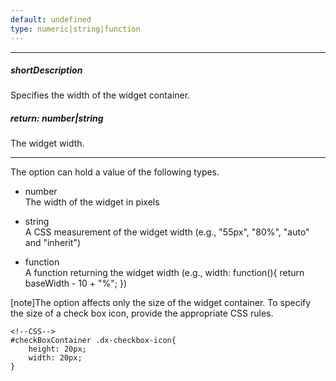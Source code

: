 ```yaml
---
default: undefined
type: numeric|string|function
---
```

---
##### shortDescription
Specifies the width of the widget container.

##### return: number|string
The widget width.

---
The option can hold a value of the following types.

- number  
The width of the widget in pixels

- string  
A CSS measurement of the widget width (e.g., "55px", "80%", "auto" and "inherit")

- function  
A function returning the widget width (e.g., width: function(){ return baseWidth - 10 + "%"; })

[note]The option affects only the size of the widget container. To specify the size of a check box icon, provide the appropriate CSS rules.

    <!--CSS-->
    #checkBoxContainer .dx-checkbox-icon{
        height: 20px;
        width: 20px;
    }